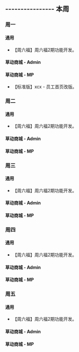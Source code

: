 ## ---------------- 本周

### 周一
#### 通用
* 【周六福】周六福2期功能开发。
#### 草动商城 - Admin
#### 草动商城 - MP
* 【标准版】xcx - 员工首页改版。

### 周二
#### 通用
* 【周六福】周六福2期功能开发。
#### 草动商城 - Admin
#### 草动商城 - MP

### 周三
#### 通用
* 【周六福】周六福2期功能开发。
#### 草动商城 - Admin
#### 草动商城 - MP

### 周四
#### 通用
* 【周六福】周六福2期功能开发。
#### 草动商城 - Admin
#### 草动商城 - MP

### 周五
#### 通用
* 【周六福】周六福2期功能开发。
#### 草动商城 - Admin
#### 草动商城 - MP
